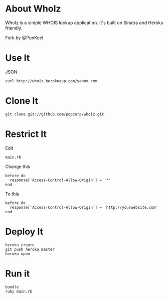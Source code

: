 About WhoIz
===========

WhoIz is a simple WHOIS lookup application. It's built on Sinatra and Heroku friendly.

Fork by @PunKeel

Use It
======

JSON

    curl http://whoiz.herokuapp.com/yahoo.com


Clone It
========
    git clone git://github.com/popcorp/whoiz.git


Restrict It
===========

Edit

    main.rb

Change this

    before do
      response['Access-Control-Allow-Origin'] = '*'
    end

To this

    before do
      response['Access-Control-Allow-Origin'] = 'http://yourwebsite.com'
    end


Deploy It
=========
    heroku create
    git push heroku master
    heroku open


Run it
======
    bundle
    ruby main.rb
